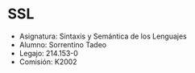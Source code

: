 # SSL
- Asignatura: Sintaxis y Semántica de los Lenguajes 
- Alumno: Sorrentino Tadeo
- Legajo: 214.153-0
- Comisión: K2002
